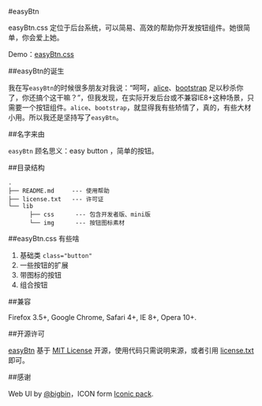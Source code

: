 #easyBtn

easyBtn.css 定位于后台系统，可以简易、高效的帮助你开发按钮组件。她很简单，你会爱上她。

Demo：[easyBtn.css](http://hoosin.github.io/easyBtn/)

##easyBtn的诞生

我在写```easyBtn```的时候很多朋友对我说：“呵呵，[alice](https://github.com/aliceui/aliceui.org)、[bootstrap](https://github.com/twbs/bootstrap) 足以秒杀你了，你还搞个这干嘛？”，但我发现，在实际开发后台或不兼容IE8+这种场景，只需要一个按钮组件。```alice```、```bootstrap```，就显得我有些矫情了，真的，有些大材小用。所以我还是坚持写了```easyBtn```。

##名字来由

```easyBtn``` 顾名思义：easy button ，简单的按钮。

##目录结构

```
.
├── README.md     --- 使用帮助
├── license.txt   --- 许可证
└── lib     
	  ├── css      --- 包含开发者版、mini版
	  └── img      --- 按钮图标素材
```
 
##easyBtn.css 有些啥

1. 基础类 ```class="button"```
2. 一些按钮的扩展
3. 带图标的按钮
4. 组合按钮


##兼容

Firefox 3.5+, Google Chrome, Safari 4+, IE 8+, Opera 10+.

##开源许可

 [easyBtn](https://github.com/hoosin/easyBtn "easyBtn") 基于 [MIT License](http://zh.wikipedia.org/wiki/MIT_License "MIT License") 开源，使用代码只需说明来源，或者引用 [license.txt](http://hoosin.github.io/easyBtn/LICENSE.txt "license.txt")  即可。

##感谢

Web UI by [@bigbin](http://weibo.com/u/1759117577)，ICON form [Iconic pack](https://useiconic.com/open/).

